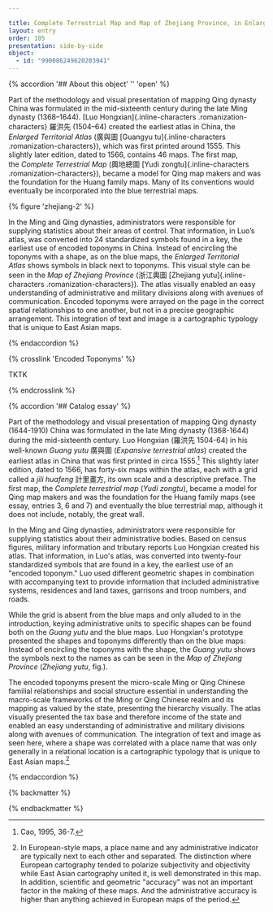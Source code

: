 ```yaml
---

title: Complete Terrestrial Map and Map of Zhejiang Province, in Enlarged Territorial Atlas
layout: entry
order: 105
presentation: side-by-side
object:
  - id: "990086249620203941"
---
```


{% accordion '## About this object' '' 'open' %}

Part of the methodology and visual presentation of mapping Qing dynasty China was formulated in the mid-sixteenth century during the late Ming dynasty (1368–1644). [Luo Hongxian]{.inline-characters .romanization-characters} <span class="inline-characters chinese-characters">羅洪先</span> (1504–64) created the earliest atlas in China, the *Enlarged Territorial Atlas* (<span class="inline-characters chinese-characters">廣與圖</span> [Guangyu tu]{.inline-characters .romanization-characters}), which was first printed around 1555. This slightly later edition, dated to 1566, contains 46 maps. The first map, the *Complete Terrestrial Map* (<span class="inline-characters chinese-characters">輿地總圖</span> [Yudi zongtu]{.inline-characters .romanization-characters}), became a model for Qing map makers and was the foundation for the Huang family maps. Many of its conventions would eventually be incorporated into the blue terrestrial maps.

{% figure 'zhejiang-2' %}

In the Ming and Qing dynasties, administrators were responsible for supplying statistics about their areas of control. That information, in Luo’s atlas, was converted into 24 standardized symbols found in a key, the earliest use of encoded toponyms in China. Instead of encircling the toponyms with a shape, as on the blue maps, the *Enlarged Territorial Atlas* shows symbols in black next to toponyms. This visual style can be seen in the *Map of Zhejiang Province* (<span class="inline-characters chinese-characters">浙江輿圖</span> [Zhejiang yutu]{.inline-characters .romanization-characters}). The atlas visually enabled an easy understanding of administrative and military divisions along with avenues of communication. Encoded toponyms were arrayed on the page in the correct spatial relationships to one another, but not in a precise geographic arrangement. This integration of text and image is a cartographic typology that is unique to East Asian maps.

{% endaccordion %}

{% crosslink 'Encoded Toponyms' %}

TKTK

{% endcrosslink %}

{% accordion '## Catalog essay' %}

Part of the methodology and visual presentation of mapping Qing dynasty (1644-1910) China was formulated in the late Ming dynasty (1368-1644) during the mid-sixteenth century. Luo Hongxian (<span class="inline-characters chinese-characters">羅洪先</span> 1504-64) in his well-known *Guang yutu* <span class="inline-characters chinese-characters">廣與圖</span> (*Expansive terrestrial atlas*) created the earliest atlas in China that was first printed in circa 1555.[^1] This slightly later edition, dated to 1566, has forty-six maps within the atlas, each with a grid called a *jili huafeng* <span class="inline-characters chinese-characters">計里畫方</span>, its own scale and a descriptive preface. The first map, the *Complete terrestrial map* (*Yudi zongtu*), became a model for Qing map makers and was the foundation for the Huang family maps (see essay, entries 3, 6 and 7) and eventually the blue terrestrial map, although it does not include, notably, the great wall.

In the Ming and Qing dynasties, administrators were responsible for supplying statistics about their administrative bodies. Based on census figures, military information and tributary reports Luo Hongxian created his atlas. That information, in Luo's atlas, was converted into twenty-four standardized symbols that are found in a key, the earliest use of an "encoded toponym." Luo used different geometric shapes in combination with accompanying text to provide information that included administrative systems, residences and land taxes, garrisons and troop numbers, and roads.

While the grid is absent from the blue maps and only alluded to in the introduction, keying administrative units to specific shapes can be found both on the *Guang yutu* and the blue maps. Luo Hongxian's prototype presented the shapes and toponyms differently than on the blue maps: Instead of encircling the toponyms with the shape, the *Guang yutu* shows the symbols next to the names as can be seen in the *Map of Zhejiang Province* (*Zhejiang yutu*, fig.).

The encoded toponyms present the micro-scale Ming or Qing Chinese familial relationships and social structure essential in understanding the macro-scale frameworks of the Ming or Qing Chinese realm and its mapping as valued by the state, presenting the hierarchy visually. The atlas visually presented the tax base and therefore income of the state and enabled an easy understanding of administrative and military divisions along with avenues of communication. The integration of text and image as seen here, where a shape was correlated with a place name that was only generally in a relational location is a cartographic typology that is unique to East Asian maps.[^2]

[^1]: Cao, 1995, 36-7.

[^2]: In European-style maps, a place name and any administrative indicator are typically next to each other and separated. The distinction where European cartography tended to polarize subjectivity and objectivity while East Asian cartography united it, is well demonstrated in this map. In addition, scientific and geometric "accuracy" was not an important factor in the making of these maps. And the administrative accuracy is higher than anything achieved in European maps of the period.

{% endaccordion %}



{% backmatter %}


{% endbackmatter %}
